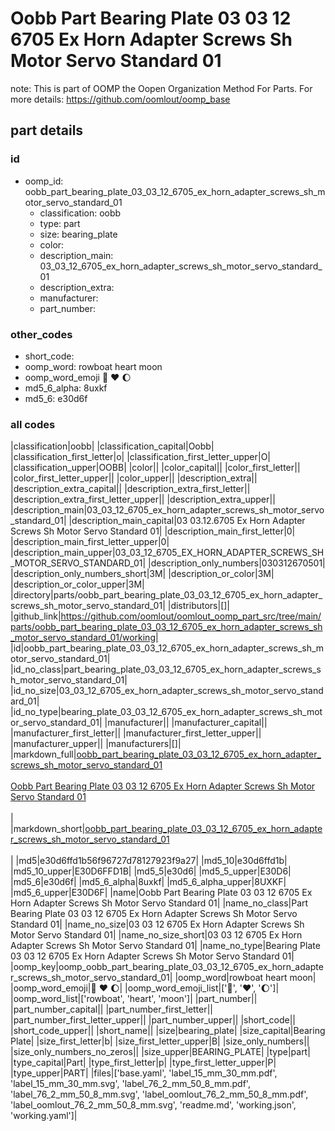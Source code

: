 # Oobb Part Bearing Plate 03 03 12 6705 Ex Horn Adapter Screws Sh Motor Servo Standard 01  

note: This is part of OOMP the Oopen Organization Method For Parts. For more details: https://github.com/oomlout/oomp_base

##  part details





### id
* oomp_id: oobb_part_bearing_plate_03_03_12_6705_ex_horn_adapter_screws_sh_motor_servo_standard_01
  * classification: oobb
  * type: part
  * size: bearing_plate
  * color: 
  * description_main: 03_03_12_6705_ex_horn_adapter_screws_sh_motor_servo_standard_01
  * description_extra: 
  * manufacturer: 
  * part_number: 

### other_codes
* short_code: 
* oomp_word: rowboat heart moon
* oomp_word_emoji :rowboat: :heart: :moon:
* md5_6_alpha: 8uxkf
* md5_6: e30d6f

### all codes 
|classification|oobb|
|classification_capital|Oobb|
|classification_first_letter|o|
|classification_first_letter_upper|O|
|classification_upper|OOBB|
|color||
|color_capital||
|color_first_letter||
|color_first_letter_upper||
|color_upper||
|description_extra||
|description_extra_capital||
|description_extra_first_letter||
|description_extra_first_letter_upper||
|description_extra_upper||
|description_main|03_03_12_6705_ex_horn_adapter_screws_sh_motor_servo_standard_01|
|description_main_capital|03 03.12.6705 Ex Horn Adapter Screws Sh Motor Servo Standard 01|
|description_main_first_letter|0|
|description_main_first_letter_upper|0|
|description_main_upper|03_03_12_6705_EX_HORN_ADAPTER_SCREWS_SH_MOTOR_SERVO_STANDARD_01|
|description_only_numbers|030312670501|
|description_only_numbers_short|3M|
|description_or_color|3M|
|description_or_color_upper|3M|
|directory|parts/oobb_part_bearing_plate_03_03_12_6705_ex_horn_adapter_screws_sh_motor_servo_standard_01|
|distributors|[]|
|github_link|https://github.com/oomlout/oomlout_oomp_part_src/tree/main/parts/oobb_part_bearing_plate_03_03_12_6705_ex_horn_adapter_screws_sh_motor_servo_standard_01/working|
|id|oobb_part_bearing_plate_03_03_12_6705_ex_horn_adapter_screws_sh_motor_servo_standard_01|
|id_no_class|part_bearing_plate_03_03_12_6705_ex_horn_adapter_screws_sh_motor_servo_standard_01|
|id_no_size|03_03_12_6705_ex_horn_adapter_screws_sh_motor_servo_standard_01|
|id_no_type|bearing_plate_03_03_12_6705_ex_horn_adapter_screws_sh_motor_servo_standard_01|
|manufacturer||
|manufacturer_capital||
|manufacturer_first_letter||
|manufacturer_first_letter_upper||
|manufacturer_upper||
|manufacturers|[]|
|markdown_full|[oobb_part_bearing_plate_03_03_12_6705_ex_horn_adapter_screws_sh_motor_servo_standard_01](https://github.com/oomlout/oomlout_oomp_part_src/tree/main/parts/oobb_part_bearing_plate_03_03_12_6705_ex_horn_adapter_screws_sh_motor_servo_standard_01/working)<br>[](https://github.com/oomlout/oomlout_oomp_part_src/tree/main/parts/oobb_part_bearing_plate_03_03_12_6705_ex_horn_adapter_screws_sh_motor_servo_standard_01/working)<br>[Oobb Part Bearing Plate 03 03 12 6705 Ex Horn Adapter Screws Sh Motor Servo Standard 01](https://github.com/oomlout/oomlout_oomp_part_src/tree/main/parts/oobb_part_bearing_plate_03_03_12_6705_ex_horn_adapter_screws_sh_motor_servo_standard_01/working)<br><br>|
|markdown_short|[oobb_part_bearing_plate_03_03_12_6705_ex_horn_adapter_screws_sh_motor_servo_standard_01](https://github.com/oomlout/oomlout_oomp_part_src/tree/main/parts/oobb_part_bearing_plate_03_03_12_6705_ex_horn_adapter_screws_sh_motor_servo_standard_01/working)<br><br>|
|md5|e30d6ffd1b56f96727d78127923f9a27|
|md5_10|e30d6ffd1b|
|md5_10_upper|E30D6FFD1B|
|md5_5|e30d6|
|md5_5_upper|E30D6|
|md5_6|e30d6f|
|md5_6_alpha|8uxkf|
|md5_6_alpha_upper|8UXKF|
|md5_6_upper|E30D6F|
|name|Oobb Part Bearing Plate 03 03 12 6705 Ex Horn Adapter Screws Sh Motor Servo Standard 01|
|name_no_class|Part Bearing Plate 03 03 12 6705 Ex Horn Adapter Screws Sh Motor Servo Standard 01|
|name_no_size|03 03 12 6705 Ex Horn Adapter Screws Sh Motor Servo Standard 01|
|name_no_size_short|03 03 12 6705 Ex Horn Adapter Screws Sh Motor Servo Standard 01|
|name_no_type|Bearing Plate 03 03 12 6705 Ex Horn Adapter Screws Sh Motor Servo Standard 01|
|oomp_key|oomp_oobb_part_bearing_plate_03_03_12_6705_ex_horn_adapter_screws_sh_motor_servo_standard_01|
|oomp_word|rowboat heart moon|
|oomp_word_emoji|:rowboat: :heart: :moon:|
|oomp_word_emoji_list|[':rowboat:', ':heart:', ':moon:']|
|oomp_word_list|['rowboat', 'heart', 'moon']|
|part_number||
|part_number_capital||
|part_number_first_letter||
|part_number_first_letter_upper||
|part_number_upper||
|short_code||
|short_code_upper||
|short_name||
|size|bearing_plate|
|size_capital|Bearing Plate|
|size_first_letter|b|
|size_first_letter_upper|B|
|size_only_numbers||
|size_only_numbers_no_zeros||
|size_upper|BEARING_PLATE|
|type|part|
|type_capital|Part|
|type_first_letter|p|
|type_first_letter_upper|P|
|type_upper|PART|
|files|['base.yaml', 'label_15_mm_30_mm.pdf', 'label_15_mm_30_mm.svg', 'label_76_2_mm_50_8_mm.pdf', 'label_76_2_mm_50_8_mm.svg', 'label_oomlout_76_2_mm_50_8_mm.pdf', 'label_oomlout_76_2_mm_50_8_mm.svg', 'readme.md', 'working.json', 'working.yaml']|
